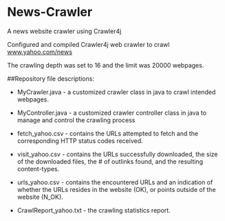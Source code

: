 # News-Crawler
A news website crawler using Crawler4j

Configured and compiled Crawler4j web crawler to crawl www.yahoo.com/news

The crawling depth was set to 16 and the limit was 20000 webpages.

##Repository file descriptions:

- MyCrawler.java - a customized crawler class in java to crawl intended webpages. <br />

- MyController.java - a customized crawler controller class in java to manage and control the crawling process <br />

- fetch_yahoo.csv - contains the URLs attempted to fetch and the corresponding HTTP status codes received. <br />

- visit_yahoo.csv - contains the URLs successfully downloaded, the size of the downloaded files, the # of outlinks found, and the resulting content-types. <br />

- urls_yahoo.csv - contains the encountered URLs and an indication of whether the URLs resides in the website (OK), or points outside of the website (N_OK). <br />

- CrawlReport_yahoo.txt - the crawling statistics report.

